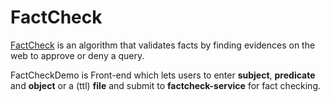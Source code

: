 # FactCheck

[FactCheck](https://github.com/dice-group/FactCheck) is an algorithm that validates facts by finding evidences on the web to approve or deny a query.

FactCheckDemo is Front-end which lets users to enter **subject**, **predicate** and **object** or a (ttl) **file** and submit to **factcheck-service** for fact checking.
